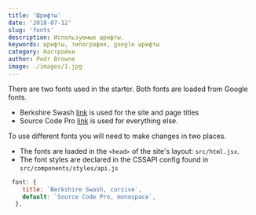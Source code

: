 ```yaml
---
title: 'Шрифты'
date: '2018-07-12'
slug: 'fonts'
description: Используемые шрифты.
keywords: шрифты, типография, google шрифты
category: Настройки
author: Pedr Browne
image: ./images/1.jpg
---
```


There are two fonts used in the starter. Both fonts are loaded from Google
fonts.

- Berkshire Swash [link](https://fonts.google.com/specimen/Berkshire+Swash) is
  used for the site and page titles
- Source Code Pro [link](https://fonts.google.com/specimen/Source+Code+Pro) is
  used for everything else.

To use different fonts you will need to make changes in two places.

- The fonts are loaded in the `<head>` of the site's layout: `src/html.jsx`.
- The font styles are declared in the CSSAPI config found in
  `src/components/styles/api.js`

```javascript
 font: {
    title: `Berkshire Swash, cursive`,
    default: `Source Code Pro, monospace`,
  },
```
